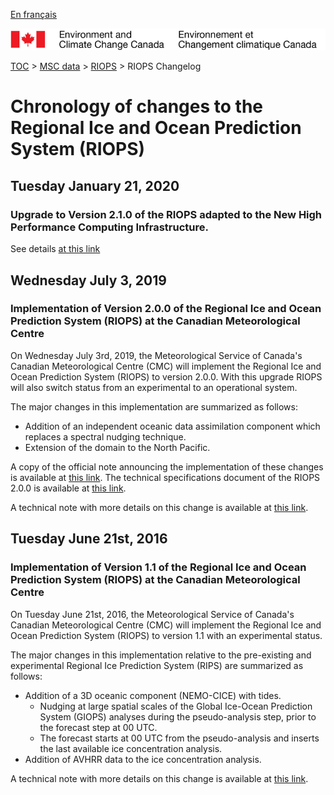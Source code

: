 [En français](changelog_riops_fr.md)

![ECCC logo](../../img_eccc-logo.png)

[TOC](../../readme_en.md) > [MSC data](../readme_en.md) > [RIOPS](readme_riops_en.md) > RIOPS Changelog

# Chronology of changes to the Regional Ice and Ocean Prediction System (RIOPS)

## Tuesday January 21, 2020

### Upgrade to Version 2.1.0 of the RIOPS adapted to the New High Performance Computing Infrastructure.

See details [at this link](../changelog_multisystems_en.md)

## Wednesday July 3, 2019

### Implementation of Version 2.0.0 of the Regional Ice and Ocean Prediction System (RIOPS) at the Canadian Meteorological Centre

On Wednesday July 3rd, 2019, the Meteorological Service of Canada's Canadian Meteorological Centre (CMC) will implement the Regional Ice and Ocean Prediction System (RIOPS) to version 2.0.0. With this upgrade RIOPS will also switch status from an experimental to an operational system.

The major changes in this implementation are summarized as follows:

* Addition of an independent oceanic data assimilation component which replaces a spectral nudging technique.
* Extension of the domain to the North Pacific.

A copy of the official note announcing the implementation of these changes is available at [this link](https://dd.meteo.gc.ca/doc/genots/2019/06/28/NOCN03_CWAO_281850___63233).
The technical specifications document of the RIOPS 2.0.0 is available at [this link](https://collaboration.cmc.ec.gc.ca/cmc/CMOI/product_guide/docs/tech_specifications/tech_specifications_RIOPS_2.0.0_e.pdf).

A technical note with more details on this change is available at [this link](https://collaboration.cmc.ec.gc.ca/cmc/CMOI/product_guide/docs/tech_notes/technote_riops-200_e.pdf).

## Tuesday June 21st, 2016

### Implementation of Version 1.1 of the Regional Ice and Ocean Prediction System (RIOPS) at the Canadian Meteorological Centre

On Tuesday June 21st, 2016, the Meteorological Service of Canada's Canadian Meteorological Centre (CMC) will implement the Regional Ice and Ocean Prediction System (RIOPS) to version 1.1 with an experimental status.

The major changes in this implementation relative to the pre-existing and experimental Regional Ice Prediction System (RIPS) are summarized as follows:
* Addition of a 3D oceanic component (NEMO-CICE) with tides.
    * Nudging at large spatial scales of the Global Ice-Ocean Prediction System (GIOPS) analyses during the pseudo-analysis step, prior to the forecast step at 00 UTC.
    * The forecast starts at 00 UTC from the pseudo-analysis and inserts the last available ice concentration analysis.
* Addition of AVHRR data to the ice concentration analysis.

A technical note with more details on this change is available at [this link](https://collaboration.cmc.ec.gc.ca/cmc/CMOI/product_guide/docs/tech_notes/technote_riops-110_e.pdf).